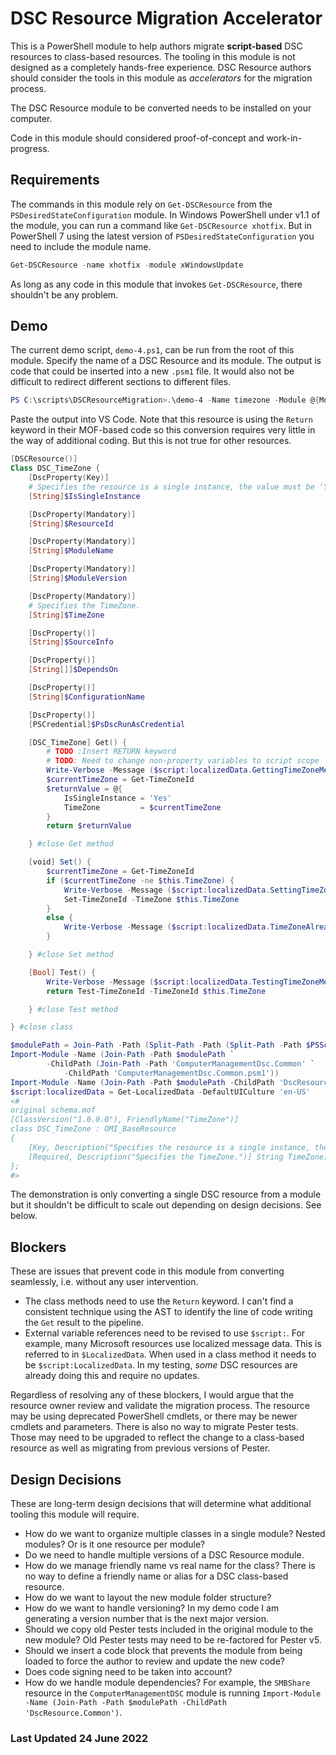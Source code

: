 # DSC Resource Migration Accelerator

This is a PowerShell module to help authors migrate __script-based__ DSC resources to class-based resources. The tooling in this module is not designed as a completely hands-free experience. DSC Resource authors should consider the tools in this module as *accelerators* for the migration process.

The DSC Resource module to be converted needs to be installed on your computer.

Code in this module should considered proof-of-concept and work-in-progress.

## Requirements

The commands in this module rely on `Get-DSCResource` from the  `PSDesiredStateConfiguration` module. In Windows PowerShell under v1.1 of the module, you can run a command like `Get-DSCResource xhotfix`. But in PowerShell 7 using the latest version of `PSDesiredStateConfiguration` you need to include the module name.

```powershell
Get-DSCResource -name xhotfix -module xWindowsUpdate
```

As long as any code in this module that invokes `Get-DSCResource`, there shouldn't be any problem.

## Demo

The current demo script, `demo-4.ps1`, can be run from the root of this module. Specify the name of a DSC Resource and its module. The output is code that could be inserted into a new `.psm1` file. It would also not be difficult to redirect different sections to different files.

```powershell
PS C:\scripts\DSCResourceMigration>.\demo-4 -Name timezone -Module @{ModuleName="computermanagementdsc";RequiredVersion="8.5.0"} | Set-Clipboard
```

Paste the output into VS Code. Note that this resource is using the `Return` keyword in their MOF-based code so this conversion requires very little in the way of additional coding. But this is not true for other resources.

```powershell
[DSCResource()]
Class DSC_TimeZone {
    [DscProperty(Key)]
    # Specifies the resource is a single instance, the value must be 'Yes'.
    [String]$IsSingleInstance

    [DscProperty(Mandatory)]
    [String]$ResourceId

    [DscProperty(Mandatory)]
    [String]$ModuleName

    [DscProperty(Mandatory)]
    [String]$ModuleVersion

    [DscProperty(Mandatory)]
    # Specifies the TimeZone.
    [String]$TimeZone

    [DscProperty()]
    [String]$SourceInfo

    [DscProperty()]
    [String[]]$DependsOn

    [DscProperty()]
    [String]$ConfigurationName

    [DscProperty()]
    [PSCredential]$PsDscRunAsCredential

    [DSC_TimeZone] Get() {
        # TODO :Insert RETURN keyword
        # TODO: Need to change non-property variables to script scope
        Write-Verbose -Message ($script:localizedData.GettingTimeZoneMessage)
        $currentTimeZone = Get-TimeZoneId
        $returnValue = @{
            IsSingleInstance = 'Yes'
            TimeZone         = $currentTimeZone
        }
        return $returnValue

    } #close Get method

    [void] Set() {
        $currentTimeZone = Get-TimeZoneId
        if ($currentTimeZone -ne $this.TimeZone) {
            Write-Verbose -Message ($script:localizedData.SettingTimeZoneMessage)
            Set-TimeZoneId -TimeZone $this.TimeZone
        }
        else {
            Write-Verbose -Message ($script:localizedData.TimeZoneAlreadySetMessage -f $this.TimeZone)
        }

    } #close Set method

    [Bool] Test() {
        Write-Verbose -Message ($script:localizedData.TestingTimeZoneMessage)
        return Test-TimeZoneId -TimeZoneId $this.TimeZone

    } #close Test method

} #close class

$modulePath = Join-Path -Path (Split-Path -Path (Split-Path -Path $PSScriptRoot -Parent) -Parent) -ChildPath 'Modules'
Import-Module -Name (Join-Path -Path $modulePath `
        -ChildPath (Join-Path -Path 'ComputerManagementDsc.Common' `
            -ChildPath 'ComputerManagementDsc.Common.psm1'))
Import-Module -Name (Join-Path -Path $modulePath -ChildPath 'DscResource.Common')
$script:localizedData = Get-LocalizedData -DefaultUICulture 'en-US'
<#
original schema.mof
[ClassVersion("1.0.0.0"), FriendlyName("TimeZone")]
class DSC_TimeZone : OMI_BaseResource
{
    [Key, Description("Specifies the resource is a single instance, the value must be 'Yes'."), ValueMap{"Yes"}, Values{"Yes"}] String IsSingleInstance;
    [Required, Description("Specifies the TimeZone.")] String TimeZone;
};
#>
```

The demonstration is only converting a single DSC resource from a module but it shouldn't be difficult to scale out depending on design decisions. See below.

## Blockers

These are issues that prevent code in this module from converting seamlessly, i.e. without any user intervention.

+ The class methods need to use the `Return` keyword. I can't find a consistent technique  using the AST to identify the line of code writing the `Get` result to the pipeline.
+ External variable references need to be revised to use `$script:`. For example, many Microsoft resources use localized message data. This is referred to in `$LocalizedData`. When used in a class method it needs to be `$script:LocalizedData`. In my testing, *some* DSC resources are already doing this and require no updates.

Regardless of resolving any of these blockers, I would argue that the resource owner review and validate the migration process. The resource may be using deprecated PowerShell cmdlets, or there may be newer cmdlets and parameters. There is also no way to migrate Pester tests. Those may need to be upgraded to reflect the change to a class-based resource as well as migrating from previous versions of Pester.

## Design Decisions

These are long-term design decisions that will determine what additional tooling this module will require.

+ How do we want to organize multiple classes in a single module? Nested modules? Or is it one resource per module?
+ Do we need to handle multiple versions of a DSC Resource module.
+ How do we manage friendly name vs real name for the class? There is no way to define a friendly name or alias for a DSC class-based resource.
+ How do we want to layout the new module folder structure?
+ How do we want to handle versioning? In my demo code I am generating a version number that is the next major version.
+ Should we copy old Pester tests included in the original module to the new module? Old Pester tests may need to be re-factored for Pester v5.
+ Should we insert a code block that prevents the module from being loaded to force the author to review and update the new code?
+ Does code signing need to be taken into account?
+ How do we handle module dependencies? For example, the `SMBShare` resource in the `ComputerManagementDSC` module is running `Import-Module -Name (Join-Path -Path $modulePath -ChildPath 'DscResource.Common')`.

### Last Updated 24 June 2022
